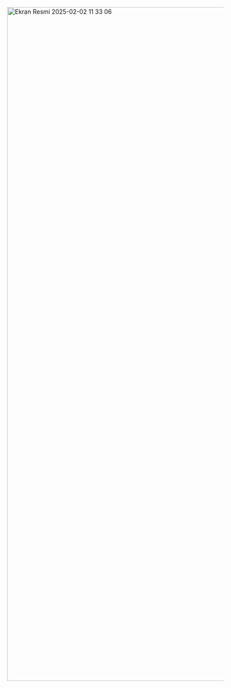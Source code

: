 <img width="1564" alt="Ekran Resmi 2025-02-02 11 33 06" src="https://github.com/user-attachments/assets/def6be60-124c-4874-8606-149234249c62" />
